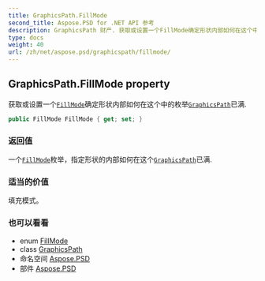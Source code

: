 ```yaml
---
title: GraphicsPath.FillMode
second_title: Aspose.PSD for .NET API 参考
description: GraphicsPath 财产. 获取或设置一个FillMode确定形状内部如何在这个中的枚举GraphicsPath已满.
type: docs
weight: 40
url: /zh/net/aspose.psd/graphicspath/fillmode/
---
```

## GraphicsPath.FillMode property

获取或设置一个[`FillMode`](../../fillmode/)确定形状内部如何在这个中的枚举[`GraphicsPath`](../)已满.

```csharp
public FillMode FillMode { get; set; }
```

### 返回值

一个[`FillMode`](../../fillmode/)枚举，指定形状的内部如何在这个[`GraphicsPath`](../)已满.

### 适当的价值

填充模式。

### 也可以看看

* enum [FillMode](../../fillmode/)
* class [GraphicsPath](../)
* 命名空间 [Aspose.PSD](../../graphicspath/)
* 部件 [Aspose.PSD](../../../)


